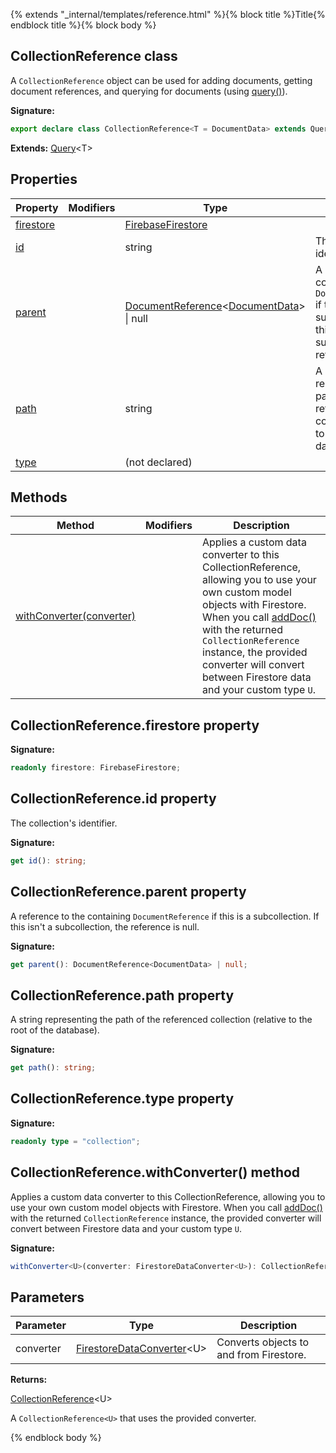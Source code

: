 {% extends "_internal/templates/reference.html" %}{% block title %}Title{% endblock title %}{% block body %}
## CollectionReference class

A `CollectionReference` object can be used for adding documents, getting document references, and querying for documents (using [query()](./firestore_.md#query_function)<!-- -->).

<b>Signature:</b>

```typescript
export declare class CollectionReference<T = DocumentData> extends Query<T> 
```
<b>Extends:</b> [Query](./firestore_.query.md#query_class)<!-- -->&lt;T&gt;

## Properties

|  Property | Modifiers | Type | Description |
|  --- | --- | --- | --- |
|  [firestore](./firestore_.collectionreference.md#collectionreferencefirestore_property) |  | [FirebaseFirestore](./firestore_.firebasefirestore.md#firebasefirestore_class) |  |
|  [id](./firestore_.collectionreference.md#collectionreferenceid_property) |  | string | The collection's identifier. |
|  [parent](./firestore_.collectionreference.md#collectionreferenceparent_property) |  | [DocumentReference](./firestore_.documentreference.md#documentreference_class)<!-- -->&lt;[DocumentData](./firestore_.documentdata.md#documentdata_interface)<!-- -->&gt; \| null | A reference to the containing <code>DocumentReference</code> if this is a subcollection. If this isn't a subcollection, the reference is null. |
|  [path](./firestore_.collectionreference.md#collectionreferencepath_property) |  | string | A string representing the path of the referenced collection (relative to the root of the database). |
|  [type](./firestore_.collectionreference.md#collectionreferencetype_property) |  | (not declared) |  |

## Methods

|  Method | Modifiers | Description |
|  --- | --- | --- |
|  [withConverter(converter)](./firestore_.collectionreference.md#collectionreferencewithconverter_method) |  | Applies a custom data converter to this CollectionReference, allowing you to use your own custom model objects with Firestore. When you call [addDoc()](./firestore_.md#adddoc_function) with the returned <code>CollectionReference</code> instance, the provided converter will convert between Firestore data and your custom type <code>U</code>. |

## CollectionReference.firestore property

<b>Signature:</b>

```typescript
readonly firestore: FirebaseFirestore;
```

## CollectionReference.id property

The collection's identifier.

<b>Signature:</b>

```typescript
get id(): string;
```

## CollectionReference.parent property

A reference to the containing `DocumentReference` if this is a subcollection. If this isn't a subcollection, the reference is null.

<b>Signature:</b>

```typescript
get parent(): DocumentReference<DocumentData> | null;
```

## CollectionReference.path property

A string representing the path of the referenced collection (relative to the root of the database).

<b>Signature:</b>

```typescript
get path(): string;
```

## CollectionReference.type property

<b>Signature:</b>

```typescript
readonly type = "collection";
```

## CollectionReference.withConverter() method

Applies a custom data converter to this CollectionReference, allowing you to use your own custom model objects with Firestore. When you call [addDoc()](./firestore_.md#adddoc_function) with the returned `CollectionReference` instance, the provided converter will convert between Firestore data and your custom type `U`<!-- -->.

<b>Signature:</b>

```typescript
withConverter<U>(converter: FirestoreDataConverter<U>): CollectionReference<U>;
```

## Parameters

|  Parameter | Type | Description |
|  --- | --- | --- |
|  converter | [FirestoreDataConverter](./firestore_.firestoredataconverter.md#firestoredataconverter_interface)<!-- -->&lt;U&gt; | Converts objects to and from Firestore. |

<b>Returns:</b>

[CollectionReference](./firestore_.collectionreference.md#collectionreference_class)<!-- -->&lt;U&gt;

A `CollectionReference<U>` that uses the provided converter.

{% endblock body %}
